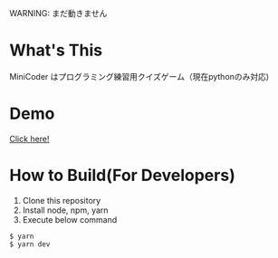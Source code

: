 WARNING: まだ動きません

# What's This
MiniCoder はプログラミング練習用クイズゲーム（現在pythonのみ対応)

# Demo
[Click here!](https://mini-coder-afeg9eejl-okamido.vercel.app/)

# How to Build(For Developers)
1. Clone this repository
1. Install node, npm, yarn
1. Execute below command
  ```
  $ yarn 
  $ yarn dev
  ```
